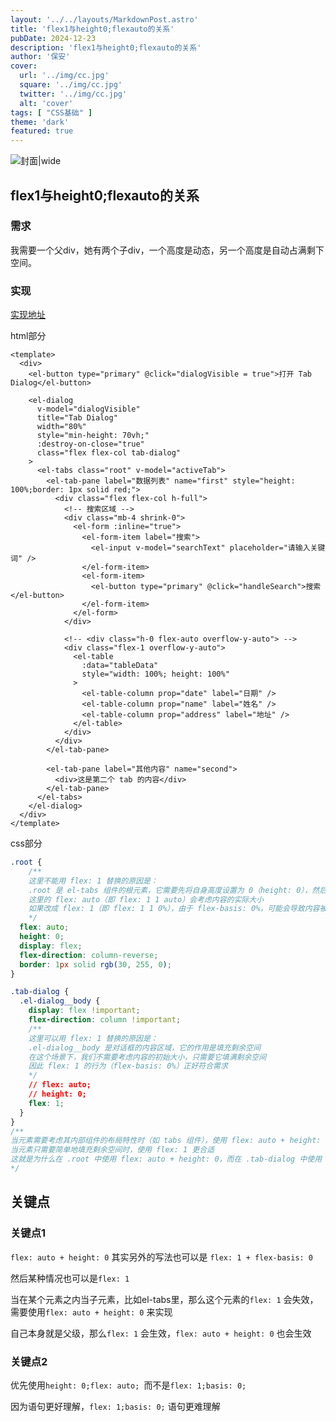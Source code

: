 ```yaml
---
layout: '../../layouts/MarkdownPost.astro'
title: 'flex1与height0;flexauto的关系'
pubDate: 2024-12-23
description: 'flex1与height0;flexauto的关系'
author: '保安'
cover:
  url: '../img/cc.jpg'
  square: '../img/cc.jpg'
  twitter: '../img/cc.jpg'
  alt: 'cover'
tags: [ "CSS基础" ]
theme: 'dark'
featured: true
---
```


![封面|wide](/images/cc.jpg)

## flex1与height0;flexauto的关系

### 需求
我需要一个父div，她有两个子div，一个高度是动态，另一个高度是自动占满剩下空间。

### 实现
[实现地址](https://my-vue3-demo.pages.dev/tab-dialog)

html部分

```vue
<template>
  <div>
    <el-button type="primary" @click="dialogVisible = true">打开 Tab Dialog</el-button>

    <el-dialog
      v-model="dialogVisible"
      title="Tab Dialog"
      width="80%"
      style="min-height: 70vh;"
      :destroy-on-close="true"
      class="flex flex-col tab-dialog"
    >
      <el-tabs class="root" v-model="activeTab">
        <el-tab-pane label="数据列表" name="first" style="height: 100%;border: 1px solid red;">
          <div class="flex flex-col h-full">
            <!-- 搜索区域 -->
            <div class="mb-4 shrink-0">
              <el-form :inline="true">
                <el-form-item label="搜索">
                  <el-input v-model="searchText" placeholder="请输入关键词" />
                </el-form-item>
                <el-form-item>
                  <el-button type="primary" @click="handleSearch">搜索</el-button>
                </el-form-item>
              </el-form>
            </div>
            
            <!-- <div class="h-0 flex-auto overflow-y-auto"> -->
            <div class="flex-1 overflow-y-auto">
              <el-table
                :data="tableData"
                style="width: 100%; height: 100%"
              >
                <el-table-column prop="date" label="日期" />
                <el-table-column prop="name" label="姓名" />
                <el-table-column prop="address" label="地址" />
              </el-table>
            </div>
          </div>
        </el-tab-pane>
        
        <el-tab-pane label="其他内容" name="second">
          <div>这是第二个 tab 的内容</div>
        </el-tab-pane>
      </el-tabs>
    </el-dialog>
  </div>
</template>
```
css部分

```css
.root {
    /**
    这里不能用 flex: 1 替换的原因是：
    .root 是 el-tabs 组件的根元素，它需要先将自身高度设置为 0（height: 0），然后通过 flex: auto 来适应内容
    这里的 flex: auto（即 flex: 1 1 auto）会考虑内容的实际大小
    如果改成 flex: 1（即 flex: 1 1 0%），由于 flex-basis: 0%，可能会导致内容被压缩，tabs 的布局会出问题 
    */
  flex: auto;
  height: 0;
  display: flex;
  flex-direction: column-reverse;
  border: 1px solid rgb(30, 255, 0);
}

.tab-dialog {
  .el-dialog__body {
    display: flex !important;
    flex-direction: column !important;
    /**
    这里可以用 flex: 1 替换的原因是：
    .el-dialog__body 是对话框的内容区域，它的作用是填充剩余空间
    在这个场景下，我们不需要考虑内容的初始大小，只需要它填满剩余空间
    因此 flex: 1 的行为（flex-basis: 0%）正好符合需求
    */
    // flex: auto;
    // height: 0;
    flex: 1;
  }
}
/**
当元素需要考虑其内部组件的布局特性时（如 tabs 组件），使用 flex: auto + height: 0 更合适
当元素只需要简单地填充剩余空间时，使用 flex: 1 更合适
这就是为什么在 .root 中使用 flex: auto + height: 0，而在 .tab-dialog 中使用 flex: 1 的原因  
*/
```

## 关键点

### 关键点1
`flex: auto + height: 0` 其实另外的写法也可以是 `flex: 1 + flex-basis: 0`

然后某种情况也可以是`flex: 1`

当在某个元素之内当子元素，比如el-tabs里，那么这个元素的`flex: 1` 会失效，需要使用`flex: auto + height: 0` 来实现

自己本身就是父级，那么`flex: 1` 会生效，`flex: auto + height: 0` 也会生效

### 关键点2
优先使用`height: 0;flex: auto; `而不是`flex: 1;basis: 0;`

因为语句更好理解，`flex: 1;basis: 0;` 语句更难理解